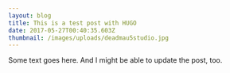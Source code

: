 ```yaml
---
layout: blog
title: This is a test post with HUGO
date: 2017-05-27T00:40:35.603Z
thumbnail: /images/uploads/deadmau5studio.jpg
---
```

Some text goes here. And I might be able to update the post, too.
